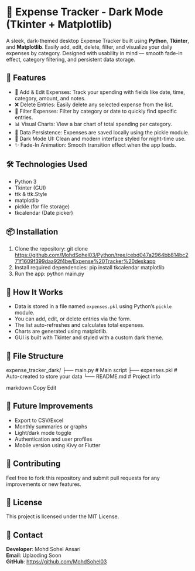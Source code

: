 # 💸 Expense Tracker - Dark Mode (Tkinter + Matplotlib)

A sleek, dark-themed desktop Expense Tracker built using **Python**, **Tkinter**, and **Matplotlib**. Easily add, edit, delete, filter, and visualize your daily expenses by category. Designed with usability in mind — smooth fade-in effect, category filtering, and persistent data storage.

## 📌 Features

- 📝 Add & Edit Expenses: Track your spending with fields like date, time, category, amount, and notes.
- ❌ Delete Entries: Easily delete any selected expense from the list.
- 📅 Filter Expenses: Filter by category or date to quickly find specific entries.
- 📊 Visual Charts: View a bar chart of total spending per category.
- 💾 Data Persistence: Expenses are saved locally using the pickle module.
- 🌙 Dark Mode UI: Clean and modern interface styled for night-time use.
- ✨ Fade-In Animation: Smooth transition effect when the app loads.

## 🛠️ Technologies Used

- Python 3
- Tkinter (GUI)
- ttk & ttk.Style
- matplotlib
- pickle (for file storage)
- tkcalendar (Date picker)

## 📦 Installation

1. Clone the repository:
git clone https://github.com/MohdSohel03/Python/tree/cebd047a2964bb814bc271f1609f399daa92f4be/Expense%20Tracker%20deskapp
2. Install required dependencies:
pip install tkcalendar matplotlib
3. Run the app:
python main.py

## 🧠 How It Works

- Data is stored in a file named `expenses.pkl` using Python’s `pickle` module.
- You can add, edit, or delete entries via the form.
- The list auto-refreshes and calculates total expenses.
- Charts are generated using matplotlib.
- GUI is built with Tkinter and styled with a custom dark theme.

## 📂 File Structure

expense_tracker_dark/
├── main.py # Main script
├── expenses.pkl # Auto-created to store your data
└── README.md # Project info

markdown
Copy
Edit

## 🚀 Future Improvements

- Export to CSV/Excel
- Monthly summaries or graphs
- Light/dark mode toggle
- Authentication and user profiles
- Mobile version using Kivy or Flutter

## 🤝 Contributing

Feel free to fork this repository and submit pull requests for any improvements or new features.

## 📄 License

This project is licensed under the MIT License.

## 📧 Contact

**Developer**: Mohd Sohel Ansari  
**Email**: Uplaoding Soon  
**GitHub**: https://github.com/MohdSohel03
